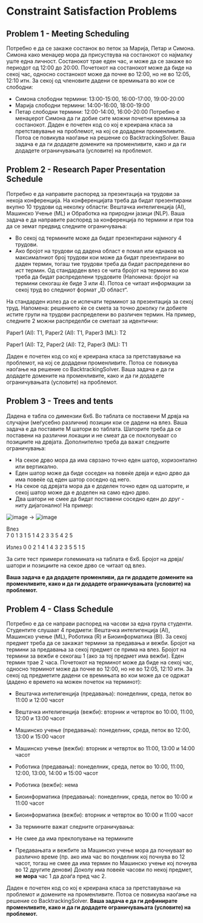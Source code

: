 # Constraint Satisfaction Problems
## Problem 1 - Meeting Scheduling
Потребно е да се закаже состанок во петок за Марија, Петар и Симона. Симона како менаџер мора да присуствува на состанокот со најмалку уште една личност. Состанокот трае еден час, и може да се закаже во периодот од 12:00 до 20:00. Почетокот на состанокот може да биде на секој час, односно состанокот може да почне во 12:00, но не во 12:05, 12:10 итн. За секој од членовите дадени се времињата во кои се слободни:

- Симона слободни термини: 13:00-15:00, 16:00-17:00, 19:00-20:00
- Марија слободни термини: 14:00-16:00, 18:00-19:00
- Петар слободни термини: 12:00-14:00, 16:00-20:00
Потребно е менаџерот Симона да ги добие сите можни почетни времиња за состанокот. Даден е почетен код со кој е креирана класа за претставување на проблемот, на кој се додадени променливите. Потоа се повикува наоѓање на решение со BacktrackingSolver. Ваша задача е да ги додадете домените на променливите, како и да ги додадете ограничувањата (условите) на проблемот.

## Problem 2 - Research Paper Presentation Schedule
Потребно е да направите распоред за презентација на трудови за некоја конференција. На конференцијата треба да бидат презентирани вкупно 10 трудови од неколку области: Вештачка интелигенција (AI), Машинско Учење (ML) и Обработка на природни јазици (NLP). Ваша задача е да направите распоред за конференција по термини и при тоа да се земат предвид следните ограничувања:

- Во секој од термините може да бидат презентирани најмногу 4 трудови.
- Ако бројот на трудови од дадена област е помал или еднаков на максималниот број трудови кои може да бидат презентирани во даден термин, тогаш тие трудови треба да бидат распределени во ист термин.
Од стандарден влез се чита бројот на термини во кои треба да бидат распределени трудовите (Напомена: бројот на термини секогаш ќе биде 3 или 4). Потоа се читаат информации за секој труд во следниот формат „ID област“.

На стандарден излез да се испечати терминот за презентација за секој труд. Напомена: решението ќе се смета за точно доколку ги добиете истите групи на трудови распределени во различен термин. На пример, следните 2 можни распределби се сметаат за идентични:

Paper1 (AI): T1, Paper2 (AI): T1, Paper3 (ML): T2

Paper1 (AI): T2, Paper2 (AI): T2, Paper3 (ML): T1

Даден е почетен код со кој е креирана класа за претставување на проблемот, на кој се додадени променливите. Потоа се повикува наоѓање на решение со BacktrackingSolver. Ваша задача е да ги додадете домените на променливите, како и да ги додадете ограничувањата (условите) на проблемот.

## Problem 3 - Trees and tents
Даденa е табла со димензии 6х6. Во таблата се поставени М дрвја на случајни (меѓусебно различни) позиции кои се дадени на влез. Ваша задача е да поставите M шатори во таблата. Шаторите треба да се поставени на различни локации и не смеат да се поклопуваат со позициите на дрвјата. Дополнително треба да важат следните ограничувања:

- На секое дрво мора да има сврзано точно еден шатор, хоризонтално или вертикално.
- Eден шатор може да биде соседен на повеќе дрвја и едно дрво да има повеќе од еден шатор соседно од него. 
- На секое од дрвјата мора да е доделен точно еден од шаторите, и секој шатор може да е доделен на само едно дрво.
- Два шатори не смее да бидат поставени соседно еден до друг - ниту дијагонално!
На пример:

![image](https://github.com/user-attachments/assets/bca3937f-19ce-4331-ac38-c7473bdd3b0d) -> ![image](https://github.com/user-attachments/assets/dec9700a-37f4-4094-befa-cd3721131a8a)

Влез	
7
0 1
3 1
5 1
4 2
3 3
5 4
2 5	

Излез
0 0
2 1
4 1
4 3
2 3
5 5
1 5

За сите тест примери големината на таблата е 6х6. Бројот на дрвја/шатори и позициите на секое дрво се читаат од влез.

**Ваша задача е да додадете променливи, да ги додадете домените на променливите, како и да ги додадете ограничувањата (условите) на проблемот.**

## Problem 4 - Class Schedule
Потребно е да се направи распоред на часови за една група студенти. Студентите слушаат 4 предмети: Вештачка интелигенција (AI), Машинско учење (ML), Роботика (R) и Биоинформатика (BI). За секој предмет треба да се закажат термини за предавања и вежби. Бројот на термини за предавања за секој предмет се прима на влез. Бројот на термини за вежби е секогаш 1 (ако за тој предмет има вежби). Еден термин трае 2 часа. Почетокот на терминот може да биде на секој час, односно терминот може да почне во 12:00, но не во 12:05, 12:10 итн. За секој од предметите дадени се времињата во кои може да се одржат (дадено е времето на можен почеток на терминот):

- Вештачка интелигенција (предавања): понеделник, среда, петок во 11:00 и 12:00 часот
- Вештачка интелигенција (вежби): вторник и четврток во 10:00, 11:00, 12:00 и 13:00 часот
- Машинско учење (предавања): понеделник, среда, петок во 12:00, 13:00 и 15:00 часот
- Машинско учење (вежби): вторник и четврток во 11:00, 13:00 и 14:00 часот
- Роботика (предавања): понеделник, среда, петок во 10:00, 11:00, 12:00, 13:00, 14:00 и 15:00 часот
- Роботика (вежби): нема
- Биоинформатика (предавања): понеделник, среда, петок во 10:00 и 11:00 часот
- Биоинформатика (вежби): вторник и четврток во 10:00 и 11:00 часот
- За термините важат следните ограничувања:

- Не смее да има преклопување на термините
- Предавањата и вежбите за Машинско учење мора да почнуваат во различно време (пр. ако има час во понделник кој почнува во 12 часот, тогаш не смее да има термин по Машинско учење кој почнува во 12 другите денови)
Доколу има повеќе часови по некој предмет, **не мора** час 1 да доаѓа пред час 2.

Даден е почетен код со кој е креирана класа за претставување на проблемот и домените на променливите. Потоа се повикува наоѓање на решение со BacktrackingSolver. **Ваша задача е да ги дефинирате променливите, како и да ги додадете ограничувањата (условите) на проблемот.**
